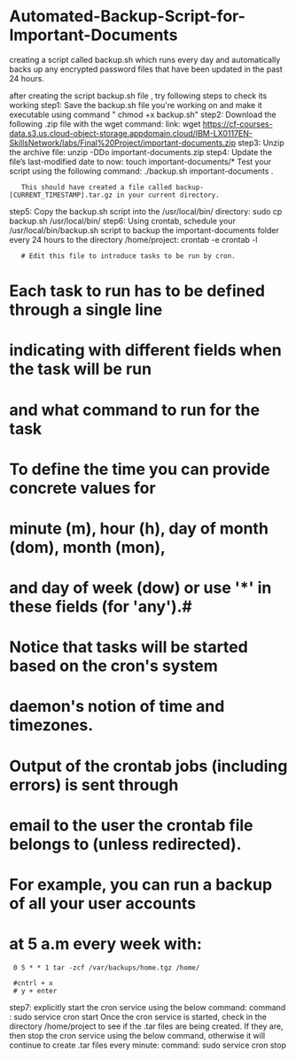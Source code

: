 # Automated-Backup-Script-for-Important-Documents
creating a script called backup.sh which runs every day and automatically backs up any encrypted password files that have been updated in the past 24 hours.

after creating the script backup.sh file , try following steps to check its working
step1: Save the backup.sh file you're working on and make it executable using command " chmod +x backup.sh"
step2: Download the following .zip file with the wget command:
       link: wget https://cf-courses-data.s3.us.cloud-object-storage.appdomain.cloud/IBM-LX0117EN-SkillsNetwork/labs/Final%20Project/important-documents.zip
step3: Unzip the archive file:
       unzip -DDo important-documents.zip
step4: Update the file’s last-modified date to now:
       touch important-documents/*
       Test your script using the following command:
       ./backup.sh important-documents .

       This should have created a file called backup-[CURRENT_TIMESTAMP].tar.gz in your current directory.
step5: Copy the backup.sh script into the /usr/local/bin/ directory:
       sudo cp backup.sh /usr/local/bin/
step6: Using crontab, schedule your /usr/local/bin/backup.sh script to backup the important-documents folder every 24 hours to the directory /home/project:
       crontab -e
       crontab -l

       # Edit this file to introduce tasks to be run by cron.
# 
# Each task to run has to be defined through a single line
# indicating with different fields when the task will be run
# and what command to run for the task
# 
# To define the time you can provide concrete values for
# minute (m), hour (h), day of month (dom), month (mon),
# and day of week (dow) or use '*' in these fields (for 'any').# 
# Notice that tasks will be started based on the cron's system
# daemon's notion of time and timezones.
# 
# Output of the crontab jobs (including errors) is sent through
# email to the user the crontab file belongs to (unless redirected).
# 
# For example, you can run a backup of all your user accounts
# at 5 a.m every week with:
     0 5 * * 1 tar -zcf /var/backups/home.tgz /home/

     #cntrl + x 
     # y + enter
     
step7: explicitly start the cron service using the below command:
       command : sudo service cron start 
       Once the cron service is started, check in the directory /home/project to see if the .tar files are being created.
       If they are, then stop the cron service using the below command, otherwise it will continue to create .tar files every minute:
       command: sudo service cron stop      

